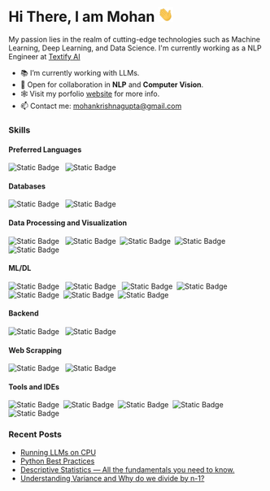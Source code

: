 <h1>Hi There, I am Mohan <img  src="assets/hi.gif" width="30px"></h1>

<p>My passion lies in the realm of cutting-edge technologies such as Machine Learning, Deep Learning, and Data Science. I'm currently working as a NLP Engineer at <a href="https://textify.ai/">Textify AI</a></p>

- 📚 I’m currently working with LLMs.
- 🤝 Open for collaboration in <b>NLP</b> and <b>Computer Vision</b>.
- 🕸️ Visit my porfolio [website](https://mohan-gupta.github.io/) for more info.
- 📫 Contact me: mohankrishnagupta@gmail.com

<h3>Skills</h3>
<h4>Preferred Languages</h4>
<p><img alt="Static Badge" src="https://img.shields.io/badge/-Python-eee?logo=python&logoColor=blue&color=black">
&nbsp&nbsp<img alt="Static Badge" src="https://img.shields.io/badge/-C%2B%2B-eee?logo=c%2B%2B&logoColor=blue&color=black">
</p>
<h4>Databases</h4>
<p><img alt="Static Badge" src="https://img.shields.io/badge/-MySQL-eee?logo=mysql&logoColor=white&color=black">
&nbsp&nbsp<img alt="Static Badge" src="https://img.shields.io/badge/-MongoDB-eee?logo=mongodb&color=black">
</p>
<h4>Data Processing and Visualization</h4>
<p><img alt="Static Badge" src="https://img.shields.io/badge/-NumPy-eee?logo=numpy&logoColor=blue&color=black">
&nbsp&nbsp<img alt="Static Badge" src="https://img.shields.io/badge/-Pandas-eee?logo=pandas&logoColor=blue&color=black">&nbsp&nbsp<img alt="Static Badge" src="https://img.shields.io/badge/Matplotlib-black">&nbsp&nbsp<img alt="Static Badge" src="https://img.shields.io/badge/Seaborn-black">
&nbsp&nbsp<img alt="Static Badge" src="https://img.shields.io/badge/-Plotly-eee?logo=plotly&logoColor=blue&color=black"></p>
<h4>ML/DL</h4>
<p><img alt="Static Badge" src="https://img.shields.io/badge/-Scikit--Learn-eee?logo=scikitlearn&color=black">
&nbsp&nbsp<img alt="Static Badge" src="https://img.shields.io/badge/-PyTorch-eee?logo=pytorch&color=black">
&nbsp&nbsp<img alt="Static Badge" src="https://img.shields.io/badge/%F0%9F%A4%97%20Hugging%20Face-black">&nbsp&nbsp<img alt="Static Badge" src="https://img.shields.io/badge/-TensorFlow-eee?logo=tensorflow&color=black">
&nbsp&nbsp<img alt="Static Badge" src="https://img.shields.io/badge/-Keras-eee?logo=Keras&logoColor=red&color=black">&nbsp&nbsp<img alt="Static Badge" src="https://img.shields.io/badge/-OpenCV-eee?logo=opencv&color=black">&nbsp&nbsp<img alt="Static Badge" src="https://img.shields.io/badge/-Scipy-eee?logo=scipy&color=black">
</p>
<h4>Backend</h4>
<p><img alt="Static Badge" src="https://img.shields.io/badge/-FastAPI-eee?logo=fastapi&color=black">
&nbsp&nbsp<img alt="Static Badge" src="https://img.shields.io/badge/-Flask-eee?logo=flask&color=black">
</p>
<h4>Web Scrapping</h4>
<p><img alt="Static Badge" src="https://img.shields.io/badge/Beautiful%20Soup-black">
&nbsp&nbsp<img alt="Static Badge" src="https://img.shields.io/badge/Scrapy-black">
</p>
<h4>Tools and IDEs</h4>
<p><img alt="Static Badge" src="https://img.shields.io/badge/-Docker-eee?logo=docker&color=black">&nbsp&nbsp<img alt="Static Badge" src="https://img.shields.io/badge/-Kubernetes-eee?logo=kubernetes&logoColor=blue&color=black">&nbsp&nbsp<img alt="Static Badge" src="https://img.shields.io/badge/-Jupyter%20Lab-eee?logo=jupyter&color=black">&nbsp&nbsp<img alt="Static Badge" src="https://img.shields.io/badge/-Vs%20Code-eee?logo=visualstudiocode&logoColor=blue&color=black">&nbsp&nbsp<img alt="Static Badge" src="https://img.shields.io/badge/-PyCharm-eee?logo=pycharm&logoColor=%237dfa9e&color=black">
</p>


<h3>Recent Posts</h3>
<ul>
<li><a href = "https://medium.com/@mohan-gupta/running-llms-on-cpu-1455356b1b47">Running LLMs on CPU</a></li>
<li><a href = "https://medium.com/@mohan-gupta/python-best-practices-4ad47c81b9bc">Python Best Practices</a></li>
<li><a href = "https://medium.com/@mohan-gupta/descriptive-statistics-all-the-fundamentals-you-need-to-know-about-a9ce84697367">Descriptive Statistics — All the fundamentals you need to know.</a></li>
<li><a href = "https://medium.com/@mohan-gupta/understanding-variance-and-why-do-we-divide-by-n-1-58950c0953a4">Understanding Variance and Why do we divide by n-1?</a></li>
</ul>
